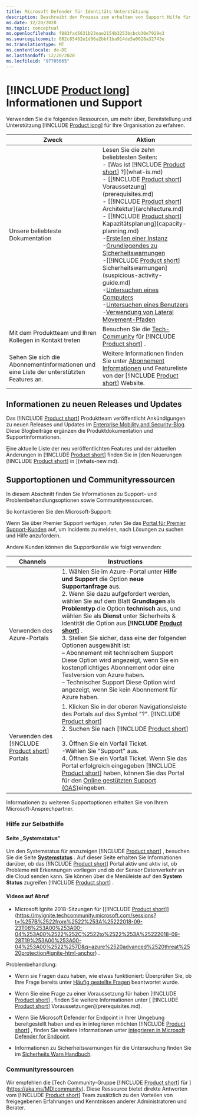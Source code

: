 ```yaml
---
title: Microsoft Defender für Identitäts Unterstützung
description: Beschreibt den Prozess zum erhalten von Support Hilfe für Microsoft Defender für Identity.
ms.date: 12/20/2020
ms.topic: conceptual
ms.openlocfilehash: f883fad5631b23eae2154b3253bcbcb30e7929e3
ms.sourcegitcommit: 082c85462e1d96a2bbf1ba914de5a0028a32743e
ms.translationtype: MT
ms.contentlocale: de-DE
ms.lasthandoff: 12/20/2020
ms.locfileid: "97705665"
---
```

# <a name="product-long-information-and-support"></a>[!INCLUDE [Product long](includes/product-long.md)] Informationen und Support

Verwenden Sie die folgenden Ressourcen, um mehr über, Bereitstellung und Unterstützung [!INCLUDE [Product long](includes/product-long.md)] für Ihre Organisation zu erfahren.

|Zweck|Aktion|
|----|----|
|Unsere beliebteste Dokumentation|Lesen Sie die zehn beliebtesten Seiten:<br>- [Was ist [!INCLUDE [Product short](includes/product-short.md)] ?](what-is.md)<br>- [[!INCLUDE [Product short](includes/product-short.md)] Voraussetzung](prerequisites.md)<br>- [[!INCLUDE [Product short](includes/product-short.md)] Architektur](architecture.md)<br>- [[!INCLUDE [Product short](includes/product-short.md)] Kapazitätsplanung](capacity-planning.md)<br>-[Erstellen einer Instanz](install-step1.md)<br>-[Grundlegendes zu Sicherheitswarnungen](understanding-security-alerts.md)<br>-[[!INCLUDE [Product short](includes/product-short.md)] Sicherheitswarnungen](suspicious-activity-guide.md)<br>-[Untersuchen eines Computers](investigate-a-computer.md)<br>-[Untersuchen eines Benutzers](investigate-a-user.md)<br>-[Verwendung von Lateral Movement-Pfaden](investigate-lateral-movement-path.md)
|Mit dem Produktteam und Ihren Kollegen in Kontakt treten|Besuchen Sie die [Tech-Community](https://techcommunity.microsoft.com/t5/Azure-Advanced-Threat-Protection/bd-p/AzureAdvancedThreatProtection) für [!INCLUDE [Product short](includes/product-short.md)] .|
|Sehen Sie sich die Abonnementinformationen und eine Liste der unterstützten Features an.|Weitere Informationen finden Sie unter [Abonnement Informationen](https://www.microsoft.com/cloud-platform/azure-information-protection-pricing) und Featureliste von der [](https://www.microsoft.com/cloud-platform/azure-information-protection-features) [!INCLUDE [Product short](includes/product-short.md)] Website.|

## <a name="information-about-new-releases-and-updates"></a>Informationen zu neuen Releases und Updates

Das [!INCLUDE [Product short](includes/product-short.md)] Produktteam veröffentlicht Ankündigungen zu neuen Releases und Updates im [Enterprise Mobility and Security-Blog](https://cloudblogs.microsoft.com/enterprisemobility/author/microsoft-advanced-threat-analytics-team/). Diese Blogbeiträge ergänzen die Produktdokumentation und Supportinformationen.

Eine aktuelle Liste der neu veröffentlichten Features und der aktuellen Änderungen in [!INCLUDE [Product short](includes/product-short.md)] finden Sie in [den Neuerungen [!INCLUDE [Product short](includes/product-short.md)] in ](whats-new.md).

## <a name="support-options-and-community-resources"></a>Supportoptionen und Communityressourcen

In diesem Abschnitt finden Sie Informationen zu Support- und Problembehandlungsoptionen sowie Communityressourcen.

So kontaktieren Sie den Microsoft-Support:

Wenn Sie über Premier Support verfügen, rufen Sie das [Portal für Premier Support-Kunden](https://premier.microsoft.com/) auf, um Incidents zu melden, nach Lösungen zu suchen und Hilfe anzufordern.

Andere Kunden können die Supportkanäle wie folgt verwenden:

| Channels|Instructions|
|------|-----|
|Verwenden des Azure-Portals|1. Wählen Sie im Azure-Portal unter **Hilfe und Support** die Option **neue Supportanfrage** aus.<br>2. Wenn Sie dazu aufgefordert werden, wählen Sie auf dem Blatt **Grundlagen** als **Problemtyp** die Option **technisch** aus, und wählen Sie als **Dienst** unter Sicherheits & Identität die Option aus **[!INCLUDE [Product short](includes/product-short.md)]** .<br>3. Stellen Sie sicher, dass eine der folgenden Optionen ausgewählt ist:<br>– Abonnement mit technischem Support Diese Option wird angezeigt, wenn Sie ein kostenpflichtiges Abonnement oder eine Testversion von Azure haben.<br>– Technischer Support Diese Option wird angezeigt, wenn Sie kein Abonnement für Azure haben.|
|Verwenden des [!INCLUDE [Product short](includes/product-short.md)] Portals| 1. Klicken Sie in der oberen Navigationsleiste des Portals auf das Symbol "?". [!INCLUDE [Product short](includes/product-short.md)]<br>2. Suchen Sie nach [!INCLUDE [Product short](includes/product-short.md)] .<br>3. Öffnen Sie ein Vorfall Ticket.<br>-Wählen Sie "Support" aus.<br>4. Öffnen Sie ein Vorfall Ticket. Wenn Sie das Portal erfolgreich eingegeben [!INCLUDE [Product short](includes/product-short.md)] haben, können Sie das Portal für den [Online gestützten Support (OAS)](https://support.microsoft.com/assistedsupportproducts)eingeben. |

Informationen zu weiteren Supportoptionen erhalten Sie von Ihrem Microsoft-Ansprechpartner.

### <a name="self-help"></a>Hilfe zur Selbsthilfe

#### <a name="system-status-page"></a>Seite „Systemstatus“

Um den Systemstatus für anzuzeigen [!INCLUDE [Product short](includes/product-short.md)] , besuchen Sie die Seite [**Systemstatus**](https://health.atp.azure.com/) . Auf dieser Seite erhalten Sie Informationen darüber, ob das [!INCLUDE [Product short](includes/product-short.md)] Portal aktiv und aktiv ist, ob Probleme mit Erkennungen vorliegen und ob der Sensor Datenverkehr an die Cloud senden kann. Sie können über die Menüleiste auf den **System Status** zugreifen [!INCLUDE [Product short](includes/product-short.md)] .

#### <a name="on-demand-videos"></a>Videos auf Abruf

- Microsoft Ignite 2018-Sitzungen für [[!INCLUDE [Product short](includes/product-short.md)]](https://myignite.techcommunity.microsoft.com/sessions?t=%257B%2522from%2522%253A%25222018-09-23T08%253A00%253A00-04%253A00%2522%252C%2522to%2522%253A%25222018-09-28T19%253A00%253A00-04%253A00%2522%257D&q=azure%2520advanced%2520threat%2520protection#ignite-html-anchor) .

Problembehandlung:

- Wenn sie Fragen dazu haben, wie etwas funktioniert: Überprüfen Sie, ob Ihre Frage bereits unter [Häufig gestellte Fragen](technical-faq.md) beantwortet wurde.

- Wenn Sie eine Frage zu einer Voraussetzung für haben [!INCLUDE [Product short](includes/product-short.md)] , finden Sie weitere Informationen unter [ [!INCLUDE [Product short](includes/product-short.md)] Voraussetzungen](prerequisites.md).

- Wenn Sie Microsoft Defender for Endpoint in Ihrer Umgebung bereitgestellt haben und es in integrieren möchten [!INCLUDE [Product short](includes/product-short.md)] , finden Sie weitere Informationen unter [integrieren in Microsoft Defender for Endpoint](integrate-mde.md).

- Informationen zu Sicherheitswarnungen für die Untersuchung finden Sie im [Sicherheits Warn Handbuch](suspicious-activity-guide.md).

### <a name="community-resources"></a>Communityressourcen

Wir empfehlen die [Tech Community-Gruppe [!INCLUDE [Product short](includes/product-short.md)] für ](https://aka.ms/MDIcommunity). Diese Ressource bietet direkte Antworten vom [!INCLUDE [Product short](includes/product-short.md)] Team zusätzlich zu den Vorteilen von freigegebenen Erfahrungen und Kenntnissen anderer Administratoren und Berater.
